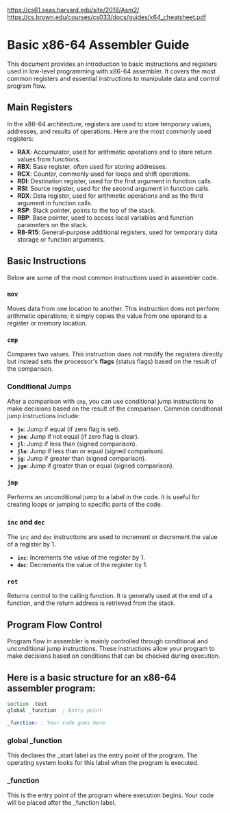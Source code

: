 https://cs61.seas.harvard.edu/site/2018/Asm2/
https://cs.brown.edu/courses/cs033/docs/guides/x64_cheatsheet.pdf



# Basic x86-64 Assembler Guide

This document provides an introduction to basic instructions and registers used in low-level programming with x86-64 assembler. It covers the most common registers and essential instructions to manipulate data and control program flow.

## Main Registers

In the x86-64 architecture, registers are used to store temporary values, addresses, and results of operations. Here are the most commonly used registers:

- **RAX**: Accumulator, used for arithmetic operations and to store return values from functions.
- **RBX**: Base register, often used for storing addresses.
- **RCX**: Counter, commonly used for loops and shift operations.
- **RDI**: Destination register, used for the first argument in function calls.
- **RSI**: Source register, used for the second argument in function calls.
- **RDX**: Data register, used for arithmetic operations and as the third argument in function calls.
- **RSP**: Stack pointer, points to the top of the stack.
- **RBP**: Base pointer, used to access local variables and function parameters on the stack.
- **R8-R15**: General-purpose additional registers, used for temporary data storage or function arguments.

## Basic Instructions

Below are some of the most common instructions used in assembler code.
### `mov`
Moves data from one location to another. This instruction does not perform arithmetic operations; it simply copies the value from one operand to a register or memory location.
### `cmp`
Compares two values. This instruction does not modify the registers directly but instead sets the processor's **flags** (status flags) based on the result of the comparison.

### Conditional Jumps

After a comparison with `cmp`, you can use conditional jump instructions to make decisions based on the result of the comparison. Common conditional jump instructions include:

- **`je`**: Jump if equal (if zero flag is set).
- **`jne`**: Jump if not equal (if zero flag is clear).
- **`jl`**: Jump if less than (signed comparison).
- **`jle`**: Jump if less than or equal (signed comparison).
- **`jg`**: Jump if greater than (signed comparison).
- **`jge`**: Jump if greater than or equal (signed comparison).

### `jmp`
Performs an unconditional jump to a label in the code. It is useful for creating loops or jumping to specific parts of the code.

### `inc` and `dec`
The `inc` and `dec` instructions are used to increment or decrement the value of a register by 1.

- **`inc`**: Increments the value of the register by 1.
- **`dec`**: Decrements the value of the register by 1.

### `ret`
Returns control to the calling function. It is generally used at the end of a function, and the return address is retrieved from the stack.

## Program Flow Control

Program flow in assembler is mainly controlled through conditional and unconditional jump instructions. These instructions allow your program to make decisions based on conditions that can be checked during execution.

## Here is a basic structure for an x86-64 assembler program:

```asm
section .text
global _function  ; Entry point

_function: ; Your code goes here
```

### global _function
This declares the _start label as the entry point of the program. The operating system looks for this label when the program is executed.

### _function
This is the entry point of the program where execution begins. Your code will be placed after the _function label.



